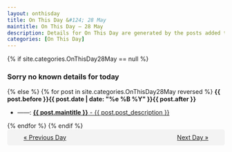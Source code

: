 ```yaml
---
layout: onthisday
title: On This Day &#124; 28 May
maintitle: On This Day — 28 May
description: Details for On This Day are generated by the posts added to the website so the content is subject to changes/updates over time.
categories: [On This Day]
---
```


{% if site.categories.OnThisDay28May == null %}
<h3>Sorry no known details for today</h3>
{% else %}
{% for post in site.categories.OnThisDay28May reversed %}
<strong>{{ post.before }}{{ post.date | date: "%e %B %Y" }}{{ post.after }}</strong>
<ul>
<li> ——: <a class="{{ post.class }}" href="{{ post.url }}"><strong>{{ post.maintitle }}</strong> - {{ post.post_description }}</a></li>
</ul>
{% endfor %}
{% endif %}
<br />
<div style="background-color: #f3f3f3; padding: 10px; border-radius: 5px; text-align: center; display: flex; justify-content: space-evenly;">
<a href="/onthisday/05/05-27">« Previous Day</a>
<span style="visibility:hidden;">[ Visit Leap Year February 29 ]</span>
<a href="/onthisday/05/05-29">Next Day »</a>
</div>
